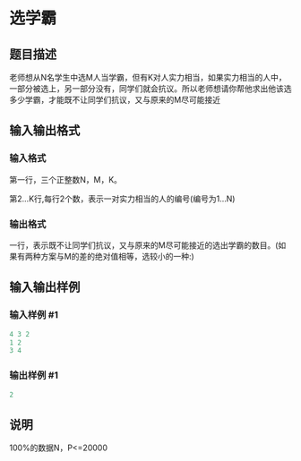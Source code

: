 # 选学霸

## 题目描述

老师想从N名学生中选M人当学霸，但有K对人实力相当，如果实力相当的人中，一部分被选上，另一部分没有，同学们就会抗议。所以老师想请你帮他求出他该选多少学霸，才能既不让同学们抗议，又与原来的M尽可能接近

## 输入输出格式

### 输入格式

第一行，三个正整数N，M，K。

第2...K行,每行2个数，表示一对实力相当的人的编号(编号为1…N)

### 输出格式

一行，表示既不让同学们抗议，又与原来的M尽可能接近的选出学霸的数目。(如果有两种方案与M的差的绝对值相等，选较小的一种:)

## 输入输出样例

### 输入样例 #1

```cpp
4 3 2
1 2
3 4
```


### 输出样例 #1

```cpp
2
```


## 说明

100%的数据N，P<=20000

